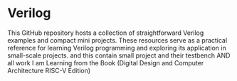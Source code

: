 
# Verilog
This GitHub repository hosts a collection of straightforward Verilog examples and compact mini projects. These resources serve as a practical reference for learning Verilog programming and exploring its application in small-scale projects.
and this contain  small project and their testbench AND  all work  I am Learning from the Book (Digital Design and Computer Architecture RISC-V Edition) 


